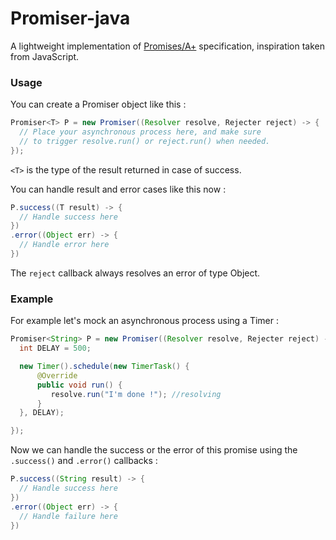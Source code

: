 # Promiser-java

A lightweight implementation of [Promises/A+](https://promisesaplus.com) specification, inspiration taken from JavaScript.

### Usage

You can create a Promiser<T> object like this :
``` java
Promiser<T> P = new Promiser((Resolver resolve, Rejecter reject) -> {
  // Place your asynchronous process here, and make sure
  // to trigger resolve.run() or reject.run() when needed.
});
```

`<T>` is the type of the result returned in case of success.

You can handle result and error cases like this now :
```java
P.success((T result) -> {
  // Handle success here
})
.error((Object err) -> {
  // Handle error here
})
```

The `reject` callback always resolves an error of type Object.

### Example

For example let's mock an asynchronous process using a Timer :
``` java
Promiser<String> P = new Promiser((Resolver resolve, Rejecter reject) -> {
  int DELAY = 500;

  new Timer().schedule(new TimerTask() {
      @Override
      public void run() {
  	     resolve.run("I'm done !"); //resolving
      }
  }, DELAY);

});
```

Now we can handle the success or the error of this promise using the `.success()` and `.error()` callbacks :

``` java
P.success((String result) -> {
  // Handle success here
})
.error((Object err) -> {
  // Handle failure here
})
```
